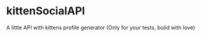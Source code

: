 # kittenSocialAPI
A little API with kittens profile generator (Only for your tests, build with love) 
